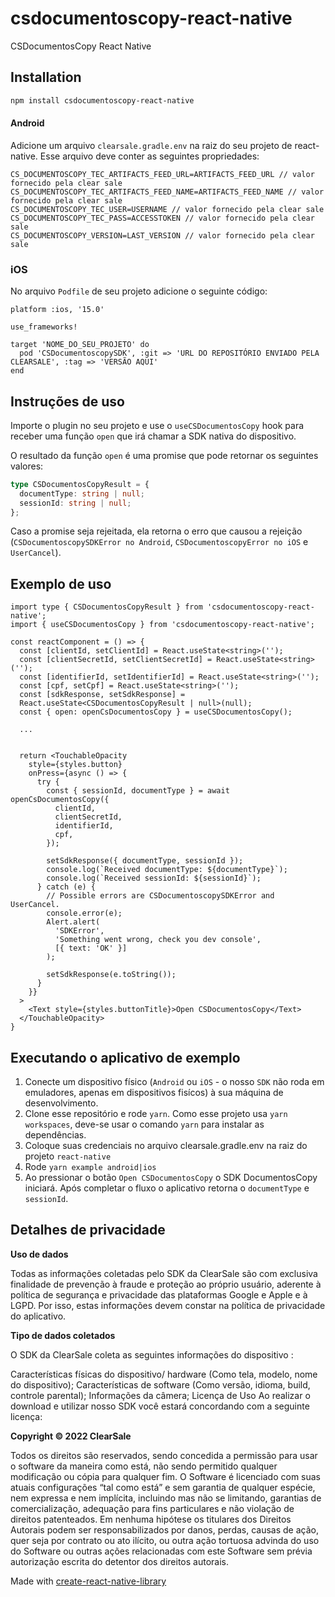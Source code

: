 # csdocumentoscopy-react-native

CSDocumentosCopy React Native

## Installation

```sh
npm install csdocumentoscopy-react-native
```

#### Android
Adicione um arquivo `clearsale.gradle.env` na raiz do seu projeto de react-native.
Esse arquivo deve conter as seguintes propriedades:

```
CS_DOCUMENTOSCOPY_TEC_ARTIFACTS_FEED_URL=ARTIFACTS_FEED_URL // valor fornecido pela clear sale
CS_DOCUMENTOSCOPY_TEC_ARTIFACTS_FEED_NAME=ARTIFACTS_FEED_NAME // valor fornecido pela clear sale
CS_DOCUMENTOSCOPY_TEC_USER=USERNAME // valor fornecido pela clear sale
CS_DOCUMENTOSCOPY_TEC_PASS=ACCESSTOKEN // valor fornecido pela clear sale
CS_DOCUMENTOSCOPY_VERSION=LAST_VERSION // valor fornecido pela clear sale
```

### iOS
No arquivo `Podfile` de seu projeto adicione o seguinte código:

```
platform :ios, '15.0'

use_frameworks!

target 'NOME_DO_SEU_PROJETO' do
  pod 'CSDocumentoscopySDK', :git => 'URL DO REPOSITÓRIO ENVIADO PELA CLEARSALE', :tag => 'VERSÃO AQUI'
end
```

## Instruções de uso
Importe o plugin no seu projeto e use o `useCSDocumentosCopy` hook para receber uma função `open` que irá chamar a SDK nativa do dispositivo.

O resultado da função `open` é uma promise que pode retornar os seguintes valores:
```typescript
type CSDocumentosCopyResult = {
  documentType: string | null;
  sessionId: string | null;
};
```

Caso a promise seja rejeitada, ela retorna o erro que causou a rejeição (`CSDocumentoscopySDKError no Android`, `CSDocumentoscopyError no iOS` e `UserCancel`).

## Exemplo de uso
```tsx
import type { CSDocumentosCopyResult } from 'csdocumentoscopy-react-native';
import { useCSDocumentosCopy } from 'csdocumentoscopy-react-native';

const reactComponent = () => {
  const [clientId, setClientId] = React.useState<string>('');
  const [clientSecretId, setClientSecretId] = React.useState<string>('');
  const [identifierId, setIdentifierId] = React.useState<string>('');
  const [cpf, setCpf] = React.useState<string>('');
  const [sdkResponse, setSdkResponse] =
  React.useState<CSDocumentosCopyResult | null>(null);
  const { open: openCsDocumentosCopy } = useCSDocumentosCopy();

  ...


  return <TouchableOpacity
    style={styles.button}
    onPress={async () => {
      try {
        const { sessionId, documentType } = await openCsDocumentosCopy({
          clientId,
          clientSecretId,
          identifierId,
          cpf,
        });

        setSdkResponse({ documentType, sessionId });
        console.log(`Received documentType: ${documentType}`);
        console.log(`Received sessionId: ${sessionId}`);
      } catch (e) {
        // Possible errors are CSDocumentoscopySDKError and UserCancel.
        console.error(e);
        Alert.alert(
          'SDKError',
          'Something went wrong, check you dev console',
          [{ text: 'OK' }]
        );

        setSdkResponse(e.toString());
      }
    }}
  >
    <Text style={styles.buttonTitle}>Open CSDocumentosCopy</Text>
  </TouchableOpacity>
}
```

## Executando o aplicativo de exemplo

1. Conecte um dispositivo físico (`Android` ou `iOS` - o nosso `SDK` não roda em emuladores, apenas em dispositivos fisícos) à sua máquina de desenvolvimento.
2. Clone esse repositório e rode `yarn`. Como esse projeto usa `yarn workspaces`, deve-se usar o comando `yarn` para instalar as dependências.
3. Coloque suas credenciais no arquivo clearsale.gradle.env na raiz do projeto `react-native`
4. Rode `yarn example android|ios`
5. Ao pressionar o botão `Open CSDocumentosCopy` o SDK DocumentosCopy iniciará. Após completar o fluxo o aplicativo retorna o `documentType` e `sessionId`.

## Detalhes de privacidade

**Uso de dados**

Todas as informações coletadas pelo SDK da ClearSale são com exclusiva finalidade de prevenção à fraude e proteção ao próprio usuário, aderente à política de segurança e privacidade das plataformas Google e Apple e à LGPD. Por isso, estas informações devem constar na política de privacidade do aplicativo.

**Tipo de dados coletados**

O SDK da ClearSale coleta as seguintes informações do dispositivo :

Características físicas do dispositivo/ hardware (Como tela, modelo, nome do dispositivo);
Características de software (Como versão, idioma, build, controle parental);
Informações da câmera;
Licença de Uso
Ao realizar o download e utilizar nosso SDK você estará concordando com a seguinte licença:

**Copyright © 2022 ClearSale**

Todos os direitos são reservados, sendo concedida a permissão para usar o software da maneira como está, não sendo permitido qualquer modificação ou cópia para qualquer fim. O Software é licenciado com suas atuais configurações “tal como está” e sem garantia de qualquer espécie, nem expressa e nem implícita, incluindo mas não se limitando, garantias de comercialização, adequação para fins particulares e não violação de direitos patenteados. Em nenhuma hipótese os titulares dos Direitos Autorais podem ser responsabilizados por danos, perdas, causas de ação, quer seja por contrato ou ato ilícito, ou outra ação tortuosa advinda do uso do Software ou outras ações relacionadas com este Software sem prévia autorização escrita do detentor dos direitos autorais.

Made with [create-react-native-library](https://github.com/callstack/react-native-builder-bob)
